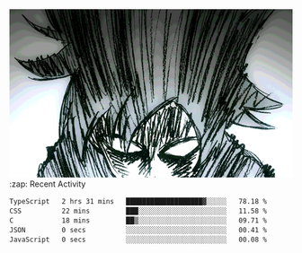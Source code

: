 <body>
<h1 align="center"></h1>
<br>
<div align="center">
<img width="auto" height="300" src="Img/mobFreakoutLonger.gif"/>
</div>
</div>
:zap: Recent Activity

<!--START_SECTION:waka-->

```txt
TypeScript   2 hrs 31 mins   ███████████████████▓░░░░░   78.18 %
CSS          22 mins         ███░░░░░░░░░░░░░░░░░░░░░░   11.58 %
C            18 mins         ██▒░░░░░░░░░░░░░░░░░░░░░░   09.71 %
JSON         0 secs          ░░░░░░░░░░░░░░░░░░░░░░░░░   00.41 %
JavaScript   0 secs          ░░░░░░░░░░░░░░░░░░░░░░░░░   00.08 %
```

<!--END_SECTION:waka-->
